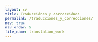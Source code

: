 ```yaml
---
layout: cv
title: Traducciónes y correcciónes
permalink: /traducciones_y_correcciones/
nav: true
nav_order: 5
file_name: translation_work
---
```

